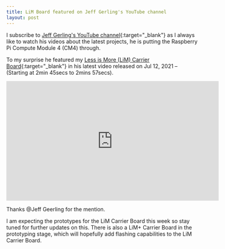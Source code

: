 ```yaml
---
title: LiM Board featured on Jeff Gerling's YouTube channel
layout: post
---
```


I subscribe to [Jeff Gerling's YouTube channel](https://www.youtube.com/channel/UCR-DXc1voovS8nhAvccRZhg){:target="_blank"} as I always like to watch his videos about the latest projects, he is putting the Raspberry Pi Compute Module 4 (CM4) through. 

To my surprise he featured my [Less is More (LiM) Carrier Board](https://lim.loonix.ca/){:target="_blank"}  in his latest video released on Jul 12, 2021 – (Starting at 2min 45secs to 2mins 57secs).

<iframe width="560" height="315" src="https://www.youtube.com/embed/YuLNqs21x2Q?start=165&end=178" title="YouTube video player" frameborder="0" allow="accelerometer; autoplay; clipboard-write; encrypted-media; gyroscope; picture-in-picture" allowfullscreen></iframe>

Thanks @Jeff Geerling for the mention. 

I am expecting the prototypes for the LiM Carrier Board this week so stay tuned for further updates on this. There is also a LiM+ Carrier Board in the prototyping stage, which will hopefully add flashing capabilities to the LiM Carrier Board.
